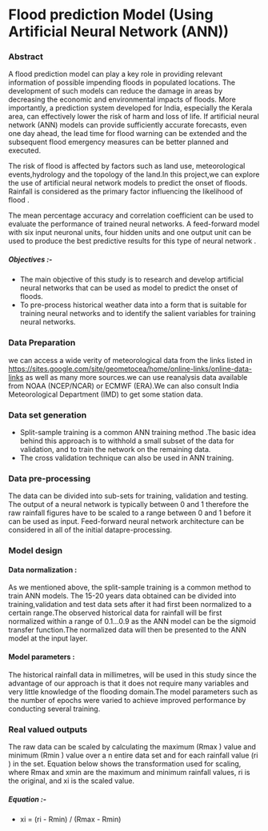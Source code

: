 # Flood prediction Model (Using Artificial Neural Network (ANN))
### Abstract

A flood prediction model can play a key role in providing relevant information of possible impending floods in populated locations. The development of such models can reduce the damage in areas by decreasing the economic and environmental impacts of floods. More importantly, a prediction system developed for India, especially the Kerala area, can effectively lower the risk of harm and loss of life. If artificial neural network (ANN) models can provide sufficiently accurate forecasts, even one day ahead, the lead time for flood warning can be extended and the subsequent flood emergency measures can be better planned and executed.

The risk of flood is affected by factors such as land use, meteorological events,hydrology and the topology of the land.In this  project,we can explore the use of artificial neural network models to predict the onset of floods. Rainfall is considered as the primary factor influencing the likelihood of flood .

The mean percentage accuracy and correlation coefficient can be used to evaluate the performance of trained neural networks. A feed-forward model with six input neuronal units, four hidden units and one output unit can be used to produce the best predictive results for this type of neural network .

##### Objectives :-
- The main objective of this study is to research and develop artificial neural networks that can be used as model to predict the onset of floods.
- To pre-process historical weather data into a form that is suitable for training neural networks and to identify the salient variables for training neural networks.

### Data Preparation
we can access a wide verity of meteorological data from the links listed in https://sites.google.com/site/geometocea/home/online-links/online-data-links as well as many more sources.we can use reanalysis data available from NOAA (NCEP/NCAR) or ECMWF (ERA).We can also consult India Meteorological Department (IMD) to get some station data.

### Data set generation
- Split-sample training is a common ANN training method .The basic idea behind this approach is to withhold a small subset of the data for validation, and to train the network on the remaining data.
- The cross validation technique can also be used in ANN training.
### Data pre-processing
The data can be divided into sub-sets for training, validation
and testing. The output of a neural network is typically between 0 and 1 therefore the raw rainfall figures have to be scaled to a range between 0 and 1 before it can be used as input. Feed-forward neural network architecture can be considered in all of the initial datapre-processing.
### Model design
#### Data normalization :
As we mentioned above, the split-sample training is a common method to train ANN models. The 15-20 years data obtained can be divided into training,validation and test data sets after it had first been normalized to a certain range.The observed historical data for rainfall will be first normalized within a range of 0.1...0.9 as the ANN model can be the sigmoid transfer function.The normalized data will then be presented to the ANN model at the input layer.
#### Model parameters :
The historical rainfall data in millimetres, will be used in this study since the advantage of our approach is that it
does not require many variables and very little knowledge of the flooding domain.The model parameters such as the number of epochs were varied to achieve improved performance by conducting several training.
### Real valued outputs
The raw data can be scaled by calculating the maximum (Rmax ) value and minimum (Rmin ) value over a n entire data set and for each rainfall value (ri ) in the set. Equation below shows the transformation used for scaling, where Rmax and xmin are the maximum and minimum rainfall values, ri is the original, and xi is the scaled value.

##### Equation :-
- xi = (ri - Rmin) / (Rmax - Rmin)
 
